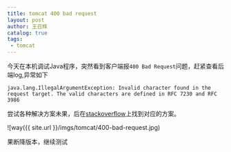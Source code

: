 ```yaml
---
title: tomcat 400 bad request
layout: post
author: 王召辉
catalog: true
tags: 
 - tomcat
---
```


今天在本机调试Java程序，突然看到客户端报``400 Bad Request``问题，赶紧查看后端log,异常如下

```
java.lang.IllegalArgumentException: Invalid character found in the request target. The valid characters are defined in RFC 7230 and RFC 3986
```

尝试各种解决方案未果，后在[stackoverflow](https://stackoverflow.com/)上找到对应的方案。

![way({{ site.url }}/imgs/tomcat/400-bad-request.jpg)

果断降版本，继续测试